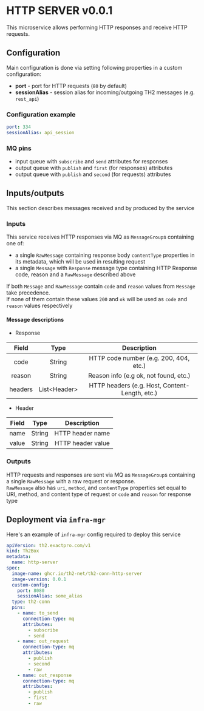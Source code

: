 # HTTP SERVER v0.0.1

This microservice allows performing HTTP responses and receive HTTP requests.

## Configuration

Main configuration is done via setting following properties in a custom configuration:
+ **port** - port for HTTP requests (`80` by default)
+ **sessionAlias** - session alias for incoming/outgoing TH2 messages (e.g. `rest_api`)


### Configuration example

```yaml
port: 334
sessionAlias: api_session
```

### MQ pins

* input queue with `subscribe` and `send` attributes for responses
* output queue with `publish` and `first` (for responses) attributes
* output queue with `publish` and `second` (for requests) attributes

## Inputs/outputs

This section describes messages received and by produced by the service

### Inputs

This service receives HTTP responses via MQ as `MessageGroup`s containing one of:

* a single `RawMessage` containing response body `contentType` properties in its metadata, which will be used in resulting request
* a single `Message` with `Response` message type containing HTTP Response code, reason and a `RawMessage` described above

If both `Message` and `RawMessage` contain `code` and `reason` values from `Message` take precedence.  
If none of them contain these values `200` and `ok` will be used as `code` and `reason` values respectively


#### Message descriptions

* Response

|Field|Type|Description|
|:---:|:---:|:---:|
|code|String|HTTP code number (e.g. 200, 404, etc.)|
|reason|String|Reason info (e.g ok, not found, etc.)|
|headers|List\<Header>|HTTP headers (e.g. Host, Content-Length, etc.)|

* Header

|Field|Type|Description|
|:---:|:---:|:---:|
|name|String|HTTP header name|
|value|String|HTTP header value|


### Outputs

HTTP requests and responses are sent via MQ as `MessageGroup`s containing a single `RawMessage` with a raw request or response.   
`RawMessage` also has `uri`, `method`, and `contentType` properties set equal to URI, method, and content type of request 
or `code` and `reason` for response type

## Deployment via `infra-mgr`

Here's an example of `infra-mgr` config required to deploy this service

```yaml
apiVersion: th2.exactpro.com/v1
kind: Th2Box
metadata:
  name: http-server
spec:
  image-name: ghcr.io/th2-net/th2-conn-http-server
  image-version: 0.0.1
  custom-config:
    port: 8080
    sessionAlias: some_alias
  type: th2-conn
  pins:
    - name: to_send
      connection-type: mq
      attributes:
        - subscribe
        - send
    - name: out_request
      connection-type: mq
      attributes:
        - publish
        - second
        - raw
    - name: out_response
      connection-type: mq
      attributes:
        - publish
        - first
        - raw 
```